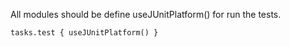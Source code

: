 All modules should be define useJUnitPlatform() for run the tests.

`tasks.test {
    useJUnitPlatform()
}`